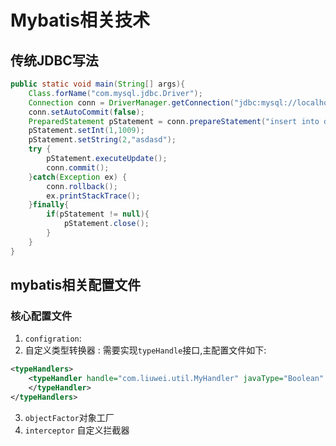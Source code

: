 # Mybatis相关技术

## 传统JDBC写法
```java
public static void main(String[] args){
    Class.forName("com.mysql.jdbc.Driver");
    Connection conn = DriverManager.getConnection("jdbc:mysql://localhost:3306/demo","root","123456");
    conn.setAutoCommit(false);
    PreparedStatement pStatement = conn.prepareStatement("insert into dept value (?,?)");
    pStatement.setInt(1,1009);
    pStatement.setString(2,"asdasd");
    try {
        pStatement.executeUpdate();
        conn.commit();
    }catch(Exception ex) {
        conn.rollback();
        ex.printStackTrace();
    }finally{
        if(pStatement != null){
            pStatement.close();
        }
    }
}

```

## mybatis相关配置文件
### 核心配置文件
1. `configration`: 
2. 自定义类型转换器 : 需要实现`typeHandle`接口,主配置文件如下: <br>
```XML
<typeHandlers>
    <typeHandler handle="com.liuwei.util.MyHandler" javaType="Boolean" jdbcType="NUMERIC">
    </typeHandler>
</typeHandlers>
```
3. `objectFactor`对象工厂
4. `interceptor` 自定义拦截器